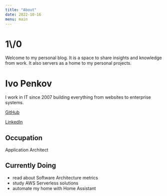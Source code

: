 ```yaml
---
title: "About"
date: 2022-10-16
menu: main
---
```


# 1\\/0

Welcome to my personal blog. It is a space to share insights and knowledge from work. It also servers
as a home to my personal projects.

# Ivo Penkov
I work in IT since 2007 building everything from websites to enterprise systems.  

[GitHub](https://github.com/1v0dev)  

[LinkedIn](https://www.linkedin.com/in/ivo-penkov-63143740/)

## Occupation
Application Architect

## Currently Doing  

- read about Software Architecture metrics
- study AWS Serverless solutions 
- automate my home with Home Assistant